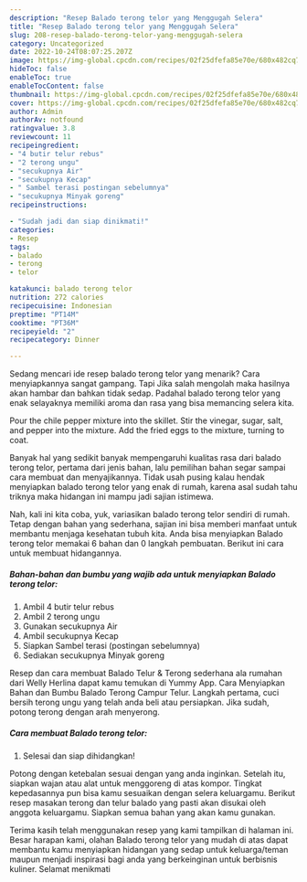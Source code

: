 ```yaml
---
description: "Resep Balado terong telor yang Menggugah Selera"
title: "Resep Balado terong telor yang Menggugah Selera"
slug: 208-resep-balado-terong-telor-yang-menggugah-selera
category: Uncategorized
date: 2022-10-24T08:07:25.207Z
image: https://img-global.cpcdn.com/recipes/02f25dfefa85e70e/680x482cq70/balado-terong-telor-foto-resep-utama.jpg
hideToc: false
enableToc: true
enableTocContent: false
thumbnail: https://img-global.cpcdn.com/recipes/02f25dfefa85e70e/680x482cq70/balado-terong-telor-foto-resep-utama.jpg
cover: https://img-global.cpcdn.com/recipes/02f25dfefa85e70e/680x482cq70/balado-terong-telor-foto-resep-utama.jpg
author: Admin
authorAv: notfound
ratingvalue: 3.8
reviewcount: 11
recipeingredient:
- "4 butir telur rebus"
- "2 terong ungu"
- "secukupnya Air"
- "secukupnya Kecap"
- " Sambel terasi postingan sebelumnya"
- "secukupnya Minyak goreng"
recipeinstructions:

- "Sudah jadi dan siap dinikmati!"
categories:
- Resep
tags:
- balado
- terong
- telor

katakunci: balado terong telor 
nutrition: 272 calories
recipecuisine: Indonesian
preptime: "PT14M"
cooktime: "PT36M"
recipeyield: "2"
recipecategory: Dinner

---
```



Sedang mencari ide resep balado terong telor yang menarik? Cara menyiapkannya sangat gampang. Tapi Jika salah mengolah maka hasilnya akan hambar dan bahkan tidak sedap. Padahal balado terong telor yang enak selayaknya memiliki aroma dan rasa yang bisa memancing selera kita.


Pour the chile pepper mixture into the skillet. Stir the vinegar, sugar, salt, and pepper into the mixture. Add the fried eggs to the mixture, turning to coat.

Banyak hal yang sedikit banyak mempengaruhi kualitas rasa dari balado terong telor, pertama dari jenis bahan, lalu pemilihan bahan segar sampai cara membuat dan menyajikannya. Tidak usah pusing kalau hendak menyiapkan balado terong telor yang enak di rumah, karena asal sudah tahu triknya maka hidangan ini mampu jadi sajian istimewa.


Nah, kali ini kita coba, yuk, variasikan balado terong telor sendiri di rumah. Tetap dengan bahan yang sederhana, sajian ini bisa memberi manfaat untuk membantu menjaga kesehatan tubuh kita. Anda bisa menyiapkan Balado terong telor memakai 6 bahan dan 0 langkah pembuatan. Berikut ini cara untuk membuat hidangannya.

<!--inarticleads1-->

##### Bahan-bahan dan bumbu yang wajib ada untuk menyiapkan Balado terong telor:

1. Ambil 4 butir telur rebus
1. Ambil 2 terong ungu
1. Gunakan secukupnya Air
1. Ambil secukupnya Kecap
1. Siapkan  Sambel terasi (postingan sebelumnya)
1. Sediakan secukupnya Minyak goreng


Resep dan cara membuat Balado Telur &amp; Terong sederhana ala rumahan dari Welly Herlina dapat kamu temukan di Yummy App. Cara Menyiapkan Bahan dan Bumbu Balado Terong Campur Telur. Langkah pertama, cuci bersih terong ungu yang telah anda beli atau persiapkan. Jika sudah, potong terong dengan arah menyerong. 

<!--inarticleads2-->

##### Cara membuat Balado terong telor:


1. Selesai dan siap dihidangkan!

Potong dengan ketebalan sesuai dengan yang anda inginkan. Setelah itu, siapkan wajan atau alat untuk menggoreng di atas kompor. Tingkat kepedasannya pun bisa kamu sesuaikan dengan selera keluargamu. Berikut resep masakan terong dan telur balado yang pasti akan disukai oleh anggota keluargamu. Siapkan semua bahan yang akan kamu gunakan. 

Terima kasih telah menggunakan resep yang kami tampilkan di halaman ini. Besar harapan kami, olahan Balado terong telor yang mudah di atas dapat membantu kamu menyiapkan hidangan yang sedap untuk keluarga/teman maupun menjadi inspirasi bagi anda yang berkeinginan untuk berbisnis kuliner. Selamat menikmati
